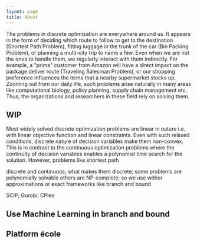 ```yaml
---
layout: page
title: About
---
```

The problems in discrete optimization are everywhere around us.
It appears in the form of deciding which route to follow to get to the destination (Shortest Path Problem), fitting luggage in the trunk of the car (Bin Packing Problem), or planning a multi-city trip to name a few.
Even when we are not the ones to handle them, we regularly interact with them indirectly.
For example, a "prime" customer from Amazon will have a direct impact on the package deliver route (Traveling Salesman Problem), or our shopping preference influences the items that a nearby supermarket stocks up.
Zooming out from our daily life, such problems arise naturally in many areas like computational biology, policy planning, supply chain management etc.
Thus, the organizations and researchers in these field rely on solving them.

## WIP
Most widely solved discrete optimization problems are linear in nature i.e. with linear objective function and linear constraints.
Even with such relaxed conditions, discrete nature of decision variables make them non-convex.
This is in contrast to the continuous optimization problems where the continuity of decision variables enables a polynomial time search for the solution.
However, problems like shortest path

discrete and continuous; what makes them discrete; some problems are polynomially solvable
others are NP-complete; so we use wither approximations or exact frameworks like branch and bound

SCIP; Gurobi; CPlex

## Use Machine Learning in branch and bound

## Platform école
